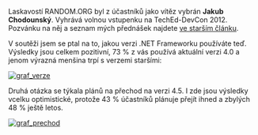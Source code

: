 <!-- dcterms:identifier = aspnetcz#387 -->
<!-- dcterms:title = Kdo vyhrál volný vstup na TechEd? -->
<!-- dcterms:abstract = Vyhlášení vítěze volné vstupenky na TechEd a trocha statistiky ohledně používaných verzí. -->
<!-- np9:categoryId = 6 -->
<!-- x4w:category = Akce a události -->
<!-- np9:authorId = 1 -->
<!-- np9:authorEmail = michal.valasek@altairis.cz -->
<!-- dcterms:creator = Michal Altair Valášek -->
<!-- dcterms:created = 2012-04-16T23:45:40.073+02:00 -->
<!-- dcterms:dateAccepted = 2012-04-16T23:45:41+02:00 -->
<!-- x4w:pictureWidth = 150 -->
<!-- x4w:pictureHeight = 150 -->
<!-- x4w:pictureUrl = /perex-pictures/20120416-kdo-vyhral-volny-vstup-na-teched.png -->

Laskavostí RANDOM.ORG byl z účastníků jako vítěz vybrán **Jakub Chodounský**. Vyhrává volnou vstupenku na TechEd-DevCon 2012. Pozvánku na něj a seznam mých přednášek najdete [ve starším článku](http://www.aspnet.cz/articles/377-aktualizovano-pozvanka-na-teched-devcon-2012-praha).

V soutěži jsem se ptal na to, jakou verzi .NET Frameworku používáte teď. Výsledky jsou celkem pozitivní, 73 % z vás používá aktuální verzi 4.0 a jenom výrazná menšina trpí s verzemi staršími:

[![graf_verze](http://www.aspnet.cz/Files/20120416-graf_verze_thumb.png "graf_verze")](http://www.aspnet.cz/Files/20120416-graf_verze_2.png)

Druhá otázka se týkala plánů na přechod na verzi 4.5. I zde jsou výsledky vcelku optimistické, protože 43 % účastníků plánuje přejít ihned a zbylých 48 % ještě letos.

[![graf_prechod](http://www.aspnet.cz/Files/20120416-graf_prechod_thumb.png "graf_prechod")](http://www.aspnet.cz/Files/20120416-graf_prechod_2.png)